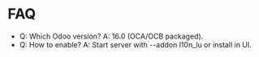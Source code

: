 # FAQ

- Q: Which Odoo version? A: 16.0 (OCA/OCB packaged).
- Q: How to enable? A: Start server with --addon l10n_lu or install in UI.
